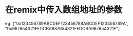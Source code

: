 # 在remix中传入数组地址的参数
eg: ["0x123456789ABCDEF123456789ABCDEF123456789A", "0x987654321FEDCBA987654321FEDCBA987654321F"]